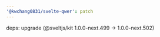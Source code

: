 ```yaml
---
'@kwchang0831/svelte-qwer': patch
---
```


deps: upgrade (@sveltjs/kit 1.0.0-next.499 -> 1.0.0-next.502)

